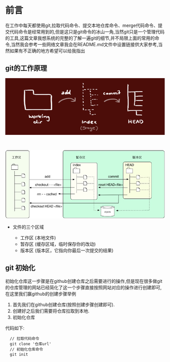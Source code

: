 # 前言
在工作中每天都使用git,拉取代码命令、提交本地仓库命令、merge代码命令、提交代码命令是经常用到的,但是这只是git命令的冰山一角,当然git只是一个管理代码的工具,这篇文章我想系统的完整的了解一遍git的细节,并不局限上面的常用的命令,当然我会参考一些网络文章我会在README.md文件中设置链接供大家参考,当然如果有不正确的地方希望可以给我指出

## git的工作原理

<div align="center">

  ![工作原理](../static/img/工作原理_1.png)
  
  <br/>
  
  ![工作原理](../static/img/工作原理_2.jpg)

</div>

- 文件的三个区域

  - 工作区 (本地文件)
  - 暂存区 (缓存区域，临时保存你的改动)
  - 版本区 (版本区，它指向你最后一次提交的结果)

## git 初始化

初始化仓库这一步骤是在github创建仓库之后需要进行的操作,但是现在很多做git的仓库管理的网站已经简化了这一个步骤直接按照网站对应的操作进行创建即可,在这里我们赢github的创建步骤举例
1. 首先我们在github创建仓库(按照创建步骤创建即可).
2. 创建好之后我们需要将仓库拉取到本地.
3. 初始化仓库

代码如下:
```angular2html
  // 拉取代码命令
  git clone '仓库url'
  // 初始化仓库命令
  git init
```